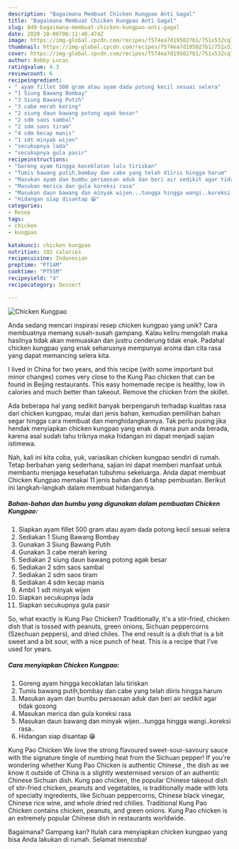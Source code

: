 ```yaml
---
description: "Bagaimana Membuat Chicken Kungpao Anti Gagal"
title: "Bagaimana Membuat Chicken Kungpao Anti Gagal"
slug: 849-bagaimana-membuat-chicken-kungpao-anti-gagal
date: 2020-10-06T06:11:40.474Z
image: https://img-global.cpcdn.com/recipes/f574ea7d195027b1/751x532cq70/chicken-kungpao-foto-resep-utama.jpg
thumbnail: https://img-global.cpcdn.com/recipes/f574ea7d195027b1/751x532cq70/chicken-kungpao-foto-resep-utama.jpg
cover: https://img-global.cpcdn.com/recipes/f574ea7d195027b1/751x532cq70/chicken-kungpao-foto-resep-utama.jpg
author: Bobby Lucas
ratingvalue: 4.3
reviewcount: 6
recipeingredient:
- " ayam fillet 500 gram atau ayam dada potong kecil sesuai selera"
- "1 Siung Bawang Bombay"
- "3 Siung Bawang Putih"
- "3 cabe merah kering"
- "2 siung daun bawang potong agak besar"
- "2 sdm saos sambal"
- "2 sdm saos tiram"
- "4 sdm kecap manis"
- "1 sdt minyak wijen"
- "secukupnya lada"
- "secukupnya gula pasir"
recipeinstructions:
- "Goreng ayam hingga kecoklatan lalu tiriskan"
- "Tumis bawang putih,bombay dan cabe yang telah diiris hingga harum"
- "Masukan ayam dan bumbu persaosan aduk dan beri air sedikit agar tidak gosong"
- "Masukan merica dan gula koreksi rasa"
- "Masukan daun bawang dan minyak wijen...tungga hingga wangi..koreksi rasa.."
- "Hidangan siap disantap 😁"
categories:
- Resep
tags:
- chicken
- kungpao

katakunci: chicken kungpao 
nutrition: 102 calories
recipecuisine: Indonesian
preptime: "PT14M"
cooktime: "PT55M"
recipeyield: "4"
recipecategory: Dessert

---
```



![Chicken Kungpao](https://img-global.cpcdn.com/recipes/f574ea7d195027b1/751x532cq70/chicken-kungpao-foto-resep-utama.jpg)

Anda sedang mencari inspirasi resep chicken kungpao yang unik? Cara membuatnya memang susah-susah gampang. Kalau keliru mengolah maka hasilnya tidak akan memuaskan dan justru cenderung tidak enak. Padahal chicken kungpao yang enak seharusnya mempunyai aroma dan cita rasa yang dapat memancing selera kita.

I lived in China for two years, and this recipe (with some important but minor changes) comes very close to the Kung Pao chicken that can be found in Beijing restaurants. This easy homemade recipe is healthy, low in calories and much better than takeout. Remove the chicken from the skillet.

Ada beberapa hal yang sedikit banyak berpengaruh terhadap kualitas rasa dari chicken kungpao, mulai dari jenis bahan, kemudian pemilihan bahan segar hingga cara membuat dan menghidangkannya. Tak perlu pusing jika hendak menyiapkan chicken kungpao yang enak di mana pun anda berada, karena asal sudah tahu triknya maka hidangan ini dapat menjadi sajian istimewa.


Nah, kali ini kita coba, yuk, variasikan chicken kungpao sendiri di rumah. Tetap berbahan yang sederhana, sajian ini dapat memberi manfaat untuk membantu menjaga kesehatan tubuhmu sekeluarga. Anda dapat membuat Chicken Kungpao memakai 11 jenis bahan dan 6 tahap pembuatan. Berikut ini langkah-langkah dalam membuat hidangannya.

<!--inarticleads1-->

##### Bahan-bahan dan bumbu yang digunakan dalam pembuatan Chicken Kungpao:

1. Siapkan  ayam fillet 500 gram atau ayam dada potong kecil sesuai selera
1. Sediakan 1 Siung Bawang Bombay
1. Gunakan 3 Siung Bawang Putih
1. Gunakan 3 cabe merah kering
1. Sediakan 2 siung daun bawang potong agak besar
1. Sediakan 2 sdm saos sambal
1. Sediakan 2 sdm saos tiram
1. Sediakan 4 sdm kecap manis
1. Ambil 1 sdt minyak wijen
1. Siapkan secukupnya lada
1. Siapkan secukupnya gula pasir


So, what exactly is Kung Pao Chicken? Traditionally, it&#39;s a stir-fried, chicken dish that is tossed with peanuts, green onions, Sichuan peppercorns (Szechuan peppers), and dried chiles. The end result is a dish that is a bit sweet and a bit sour, with a nice punch of heat. This is a recipe that I&#39;ve used for years. 

<!--inarticleads2-->

##### Cara menyiapkan Chicken Kungpao:

1. Goreng ayam hingga kecoklatan lalu tiriskan
1. Tumis bawang putih,bombay dan cabe yang telah diiris hingga harum
1. Masukan ayam dan bumbu persaosan aduk dan beri air sedikit agar tidak gosong
1. Masukan merica dan gula koreksi rasa
1. Masukan daun bawang dan minyak wijen...tungga hingga wangi..koreksi rasa..
1. Hidangan siap disantap 😁


Kung Pao Chicken We love the strong flavoured sweet-sour-savoury sauce with the signature tingle of numbing heat from the Sichuan pepper! If you&#39;re wondering whether Kung Pao Chicken is authentic Chinese , the dish as we know it outside of China is a slightly westernised version of an authentic Chinese Sichuan dish. Kung pao chicken, the popular Chinese takeout dish of stir-fried chicken, peanuts and vegetables, is traditionally made with lots of specialty ingredients, like Sichuan peppercorns, Chinese black vinegar, Chinese rice wine, and whole dried red chilies. Traditional Kung Pao Chicken contains chicken, peanuts, and green onions. Kung Pao chicken is an extremely popular Chinese dish in restaurants worldwide. 

Bagaimana? Gampang kan? Itulah cara menyiapkan chicken kungpao yang bisa Anda lakukan di rumah. Selamat mencoba!
